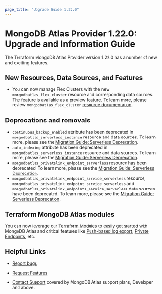 ```yaml
---
page_title: "Upgrade Guide 1.22.0"
---
```


# MongoDB Atlas Provider 1.22.0: Upgrade and Information Guide

The Terraform MongoDB Atlas Provider version 1.22.0 has a number of new and exciting features.

## New Resources, Data Sources, and Features

- You can now manage Flex Clusters with the new `mongodbatlas_flex_cluster` resource and corresponding data sources. The feature is available as a preview feature. To learn more, please review `mongodbatlas_flex_cluster` [resource documentation](https://registry.terraform.io/providers/mongodb/mongodbatlas/latest/docs/resources/flex_cluster).

## Deprecations and removals

- `continuous_backup_enabled` attribute has been deprecated in `mongodbatlas_serverless_instance` resource and data sources. To learn more, please see the [Migration Guide: Serverless Deprecation](https://registry.terraform.io/providers/mongodb/mongodbatlas/latest/docs/guides/serverless-deprecation-migration-guide).
- `auto_indexing` attribute has been deprecated in `mongodbatlas_serverless_instance` resource and data sources. To learn more, please see the [Migration Guide: Serverless Deprecation](https://registry.terraform.io/providers/mongodb/mongodbatlas/latest/docs/guides/serverless-deprecation-migration-guide).
- `mongodbatlas_privatelink_endpoint_serverless` resource has been deprecated. To learn more, please see the [Migration Guide: Serverless Deprecation](https://registry.terraform.io/providers/mongodb/mongodbatlas/latest/docs/guides/serverless-deprecation-migration-guide).
- `mongodbatlas_privatelink_endpoint_service_serverless` resource, `mongodbatlas_privatelink_endpoint_service_serverless` and `mongodbatlas_privatelink_endpoints_service_serverless` data sources have been deprecated. To learn more, please see the [Migration Guide: Serverless Deprecation](https://registry.terraform.io/providers/mongodb/mongodbatlas/latest/docs/guides/serverless-deprecation-migration-guide).

## Terraform MongoDB Atlas modules

You can now leverage our [Terraform Modules](https://registry.terraform.io/namespaces/terraform-mongodbatlas-modules) to easily get started with MongoDB Atlas and critical features like [Push-based log export](https://registry.terraform.io/modules/terraform-mongodbatlas-modules/push-based-log-export/mongodbatlas/latest), [Private Endpoints](https://registry.terraform.io/modules/terraform-mongodbatlas-modules/private-endpoint/mongodbatlas/latest), etc.

## Helpful Links

* [Report bugs](https://github.com/mongodb/terraform-provider-mongodbatlas/issues)

* [Request Features](https://feedback.mongodb.com/forums/924145-atlas?category_id=370723)

* [Contact Support](https://docs.atlas.mongodb.com/support/) covered by MongoDB Atlas support plans, Developer and above.
